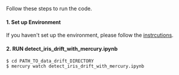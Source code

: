 Follow these steps to run the code.

#### 1. Set up Environment
If you haven't set up the environment, please follow the [instrcutions](https://github.com/purplebear-cai/medium_codes).

#### 2. RUN detect_iris_drift_with_mercury.ipynb
```
$ cd PATH_TO_data_drift_DIRECTORY
$ mercury watch detect_iris_drift_with_mercury.ipynb
```
